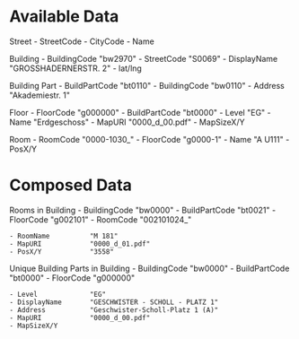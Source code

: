 Available Data
========================

Street
    - StreetCode 
    - CityCode
    - Name

Building 
    - BuildingCode      "bw2970"
    - StreetCode        "S0069"
    - DisplayName       "GROSSHADERNERSTR. 2"
    - lat/lng

Building Part
    - BuildPartCode     "bt0110"
    - BuildingCode      "bw0110"
    - Address           "Akademiestr. 1"

Floor
    - FloorCode         "g000000"
    - BuildPartCode     "bt0000"
    - Level             "EG"
    - Name              "Erdgeschoss"
    - MapURI            "0000_d_00.pdf"
    - MapSizeX/Y        
    
Room 
    - RoomCode          "0000-1030_"
    - FloorCode         "g0000-1"
    - Name              "A U111"
    - PosX/Y
    


Composed Data
=======================

Rooms in Building
    - BuildingCode      "bw0000"
    - BuildPartCode     "bt0021"
    - FloorCode         "g002101"
    - RoomCode          "002101024_"
    
    - RoomName          "M 181"
    - MapURI            "0000_d_01.pdf"
    - PosX/Y            "3558"

Unique Building Parts in Building
    - BuildingCode      "bw0000"
    - BuildPartCode     "bt0000"
    - FloorCode         "g000000"
    
    - Level             "EG"
    - DisplayName       "GESCHWISTER - SCHOLL - PLATZ 1"
    - Address           "Geschwister-Scholl-Platz 1 (A)"
    - MapURI            "0000_d_00.pdf"
    - MapSizeX/Y     